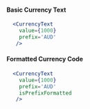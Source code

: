 #### Basic Currency Text

```jsx
  <CurrencyText
    value={1000}
    prefix='AUD'
   />
```

#### Formatted Currency Code

```jsx
  <CurrencyText
    value={1000}
    prefix='AUD'
    isPrefixFormatted
   />
```
